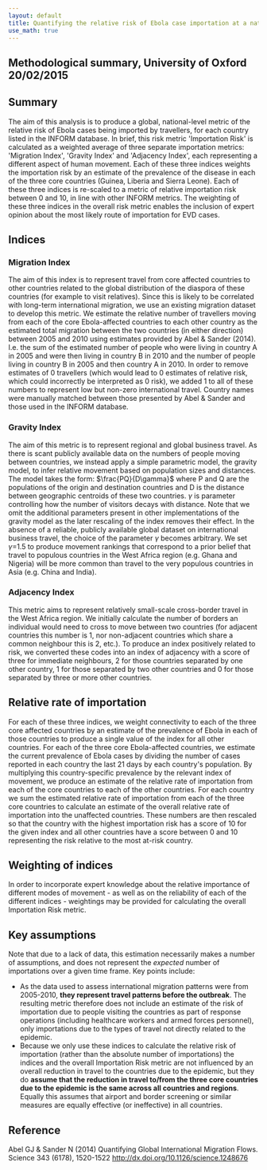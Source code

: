 ```yaml
---
layout: default
title: Quantifying the relative risk of Ebola case importation at a national level - version 2
use_math: true
---
```

## Methodological summary, University of Oxford 20/02/2015

## Summary

The aim of this analysis is to produce a global, national-level metric of the relative risk of Ebola cases being imported by travellers, for each country listed in the INFORM database. In brief, this risk metric 'Importation Risk' is calculated as a weighted average of three separate importation metrics: 'Migration Index', 'Gravity Index' and 'Adjacency Index', each representing a different aspect of human movement. Each of these three indices weights the importation risk by an estimate of the prevalence of the disease in each of the three core countries \(Guinea, Liberia and Sierra Leone\). Each of these three indices is re-scaled to a metric of relative importation risk between 0 and 10, in line with other INFORM metrics. The weighting of these three indices in the overall risk metric enables the inclusion of expert opinion about the most likely route of importation for EVD cases.

## Indices

### Migration Index

The aim of this index is to represent travel from core affected countries to other countries related to the global distribution of the diaspora of these countries (for example to visit relatives). Since this is likely to be correlated with long-term international migration, we use an existing migration dataset to develop this metric. 
We estimate the relative number of travellers moving from each of the core Ebola-affected countries to each other country as the estimated total migration between the two countries (in either direction) between 2005 and 2010 using estimates provided by Abel & Sander (2014). I.e. the sum of the estimated number of people who were living in country A in 2005 and were then living in country B in 2010 and the number of people living in country B in 2005 and then country A in 2010. In order to remove estimates of 0 travellers (which would lead to 0 estimates of relative risk, which could incorrectly be interpreted as 0 risk), we added 1 to all of these numbers to represent low but non-zero international travel. Country names were manually matched between those presented by Abel & Sander and those used in the INFORM database.

### Gravity Index

The aim of this metric is to represent regional and global business travel. As there is scant publicly available data on the numbers of people moving between countries, we instead apply a simple parametric model, the gravity model, to infer relative movement based on population sizes and distances.
The model takes the form: $\frac{PQ}{D\gamma}$ where P and Q are the populations of the origin and destination countries and D is the distance between geographic centroids of these two countries. $\gamma$ is parameter controlling how the number of visitors decays with distance. Note that we omit the additional parameters present in other implementations of the gravity model as the later rescaling of the index removes their effect. In the absence of a reliable, publicly available global dataset on international business travel, the choice of the parameter $\gamma$ becomes arbitrary. We set $\gamma$=1.5 to produce movement rankings that correspond to a prior belief that travel to populous countries in the West Africa region (e.g. Ghana and Nigeria) will be more common than travel to the very populous countries in Asia (e.g. China and India).

### Adjacency Index

This metric aims to represent relatively small-scale cross-border travel in the West Africa region.
We initially calculate the number of borders an individual would need to cross to move between two countries (for adjacent countries this number is 1, nor non-adjacent countries which share a common neighbour this is 2, etc.). To produce an index positively related to risk, we converted these codes into an index of adjacency with a score of three for immediate neighbours, 2 for those countries separated by one other country, 1 for those separated by two other countries and 0 for those separated by three or more other countries. 

## Relative rate of importation

For each of these three indices, we weight connectivity to each of the three core affected countries by an estimate of the prevalence of Ebola in each of those countries to produce a single value of the index for all other countries.
For each of the three core Ebola-affected countries, we estimate the current prevalence of Ebola cases by dividing the number of cases reported in each country the last 21 days by each country's population. By multiplying this country-specific prevalence by the relevant index of movement, we produce an estimate of the relative rate of importation from each of the core countries to each of the other countries. For each country we sum the estimated relative rate of importation from each of the three core countries to calculate an estimate of the overall relative rate of importation into the unaffected countries. These numbers are then rescaled so that the country with the highest importation risk has a score of 10 for the given index and all other countries have a score between 0 and 10 representing the risk relative to the most at-risk country.

## Weighting of indices

In order to incorporate expert knowledge about the relative importance of different modes of movement - as well as on the reliability of each of the different indices - weightings may be provided for calculating the overall Importation Risk metric.

## Key assumptions

Note that due to a lack of data, this estimation necessarily makes a number of assumptions, and does not represent the _expected_ number of importations over a given time frame. Key points include:

* As the data used to assess international migration patterns were from 2005-2010, **they represent travel patterns before the outbreak**. The resulting metric therefore does not include an estimate of the risk of importation due to people visiting the countries as part of response operations (including healthcare workers and armed forces personnel), only importations due to the types of travel not directly related to the epidemic.
* Because we only use these indices to calculate the relative risk of importation (rather than the absolute number of importations) the indices and the overall Importation Risk metric are not influenced by an overall reduction in travel to the countries due to the epidemic, but they do **assume that the reduction in travel to/from the three core countries due to the epidemic is the same across all countries and regions**. Equally this assumes that airport and border screening or similar measures are equally effective (or ineffective) in all countries.

## Reference

Abel GJ & Sander N (2014) Quantifying Global International Migration Flows. Science 343 (6178), 1520-1522 http://dx.doi.org/10.1126/science.1248676